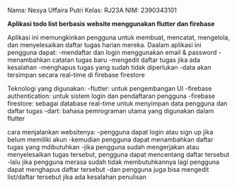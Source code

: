 Nama: Nesya Uffaira Putri
Kelas: RJ23A
NIM: 2390343101

**Aplikasi todo list berbasis website menggunakan flutter dan firebase**

Aplikasi ini memungkinkan pengguna untuk membuat, mencatat, mengelola, dan menyelesaikan daftar tugas harian mereka. Daalam aplikasi ini pengguna dapat:
-mendaftar dan login menggunakan email & password
-menambahkan catatan tugas baru
-mengedit daftar tugas jika ada kesalahan
-menghapus tugas yang sudah tidak diperlukan
-data akan tersimpan secara real-time di firebase firestore

Teknologi yang digunakan:
-flutter: untuk pengembangan UI
-firebase authentication: untuk sistem login dan pendaftaran pengguna
-firebase firestore: sebagai database real-time untuk menyimpan data pengguna dan daftar tugas
-dart: bahasa pemrograman utama yang digunakan dalam flutter

cara menjalankan websitenya:
-pengguna dapat login atau sign up jika belum memiliki akun
-kemudian pengguna dapat menambahkan daftar tugas yang mdibutuhkan
-jika pengguna sudah mengerjakan atau menyelesaikan tugas tersebut, pengguna dapat mencentang daftar tersebut
-lalu jika pengguna merasa sudah tidak membutuhkannya lagi pengguna dapat menghapus daftar tersebut
-dan pengguna juga bisa mengedit list/daftar tersebut jika ada kesalahan penulisan
